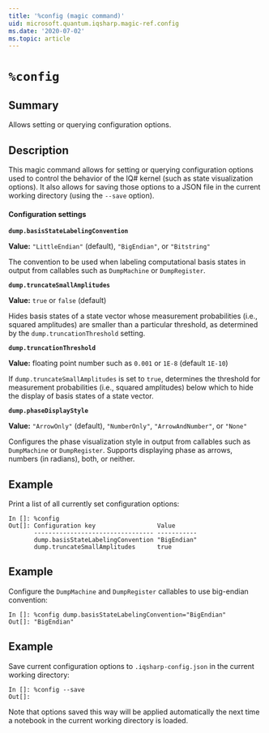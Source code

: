 ```yaml
---
title: '%config (magic command)'
uid: microsoft.quantum.iqsharp.magic-ref.config
ms.date: '2020-07-02'
ms.topic: article
---
```


<!--
    NB: This file has been automatically generated from Microsoft.Quantum.IQSharp.Kernel.dll,
        please do not manually edit it.

    [DEBUG] JSON source:
        {"Name": "%config", "Documentation": {"Summary": "Allows setting or querying configuration options.", "Full": null, "Description": "\r\nThis magic command allows for setting or querying\r\nconfiguration options used to control the behavior of the\r\nIQ# kernel (such as state visualization options). It also\r\nallows for saving those options to a JSON file in the current\r\nworking directory (using the `--save` option).\r\n\r\n#### Configuration settings\r\n\r\n**`dump.basisStateLabelingConvention`**\r\n\r\n**Value:** `\"LittleEndian\"` (default), `\"BigEndian\"`, or `\"Bitstring\"`\r\n\r\nThe convention to be used when labeling computational\r\nbasis states in output from callables such as `DumpMachine` or `DumpRegister`.\r\n\r\n**`dump.truncateSmallAmplitudes`**\r\n\r\n**Value:** `true` or `false` (default)\r\n\r\nHides basis states of a state vector whose measurement probabilities\r\n(i.e., squared amplitudes) are smaller than a particular threshold, as determined by\r\nthe `dump.truncationThreshold` setting.\r\n\r\n**`dump.truncationThreshold`**\r\n\r\n**Value:** floating point number such as `0.001` or `1E-8` (default `1E-10`)\r\n\r\nIf `dump.truncateSmallAmplitudes` is set to `true`, determines the\r\nthreshold for measurement probabilities (i.e., squared amplitudes) below which to hide the display\r\nof basis states of a state vector.\r\n\r\n**`dump.phaseDisplayStyle`**\r\n\r\n**Value:** `\"ArrowOnly\"` (default), `\"NumberOnly\"`, `\"ArrowAndNumber\"`, or `\"None\"`\r\n\r\nConfigures the phase visualization style in output from callables such as\r\n`DumpMachine` or `DumpRegister`. Supports displaying phase as arrows, numbers (in radians), both, or neither.\r\n                ", "Remarks": null, "Examples": ["\r\nPrint a list of all currently set configuration options:\r\n```\r\nIn []: %config\r\nOut[]: Configuration key                 Value\r\n       --------------------------------- -----------\r\n       dump.basisStateLabelingConvention \"BigEndian\"\r\n       dump.truncateSmallAmplitudes      true\r\n```\r\n                    ", "\r\nConfigure the `DumpMachine` and `DumpRegister` callables\r\nto use big-endian convention:\r\n```\r\nIn []: %config dump.basisStateLabelingConvention=\"BigEndian\"\r\nOut[]: \"BigEndian\"\r\n```\r\n                    ", "\r\nSave current configuration options to `.iqsharp-config.json`\r\nin the current working directory:\r\n```\r\nIn []: %config --save\r\nOut[]: \r\n```\r\nNote that options saved this way will be applied automatically\r\nthe next time a notebook in the current working\r\ndirectory is loaded.\r\n                    "], "SeeAlso": null}, "AssemblyName": "Microsoft.Quantum.IQSharp.Kernel"}
-->

# `%config`

## Summary

Allows setting or querying configuration options.

## Description

This magic command allows for setting or querying
configuration options used to control the behavior of the
IQ# kernel (such as state visualization options). It also
allows for saving those options to a JSON file in the current
working directory (using the `--save` option).

#### Configuration settings

**`dump.basisStateLabelingConvention`**

**Value:** `"LittleEndian"` (default), `"BigEndian"`, or `"Bitstring"`

The convention to be used when labeling computational
basis states in output from callables such as `DumpMachine` or `DumpRegister`.

**`dump.truncateSmallAmplitudes`**

**Value:** `true` or `false` (default)

Hides basis states of a state vector whose measurement probabilities
(i.e., squared amplitudes) are smaller than a particular threshold, as determined by
the `dump.truncationThreshold` setting.

**`dump.truncationThreshold`**

**Value:** floating point number such as `0.001` or `1E-8` (default `1E-10`)

If `dump.truncateSmallAmplitudes` is set to `true`, determines the
threshold for measurement probabilities (i.e., squared amplitudes) below which to hide the display
of basis states of a state vector.

**`dump.phaseDisplayStyle`**

**Value:** `"ArrowOnly"` (default), `"NumberOnly"`, `"ArrowAndNumber"`, or `"None"`

Configures the phase visualization style in output from callables such as
`DumpMachine` or `DumpRegister`. Supports displaying phase as arrows, numbers (in radians), both, or neither.

## Example

Print a list of all currently set configuration options:
```
In []: %config
Out[]: Configuration key                 Value
       --------------------------------- -----------
       dump.basisStateLabelingConvention "BigEndian"
       dump.truncateSmallAmplitudes      true
```

## Example

Configure the `DumpMachine` and `DumpRegister` callables
to use big-endian convention:
```
In []: %config dump.basisStateLabelingConvention="BigEndian"
Out[]: "BigEndian"
```

## Example

Save current configuration options to `.iqsharp-config.json`
in the current working directory:
```
In []: %config --save
Out[]:
```
Note that options saved this way will be applied automatically
the next time a notebook in the current working
directory is loaded.
